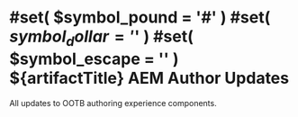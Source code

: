 #set( $symbol_pound = '#' )
#set( $symbol_dollar = '$' )
#set( $symbol_escape = '\' )
${artifactTitle} AEM Author Updates
===================================

All updates to OOTB authoring experience components.
